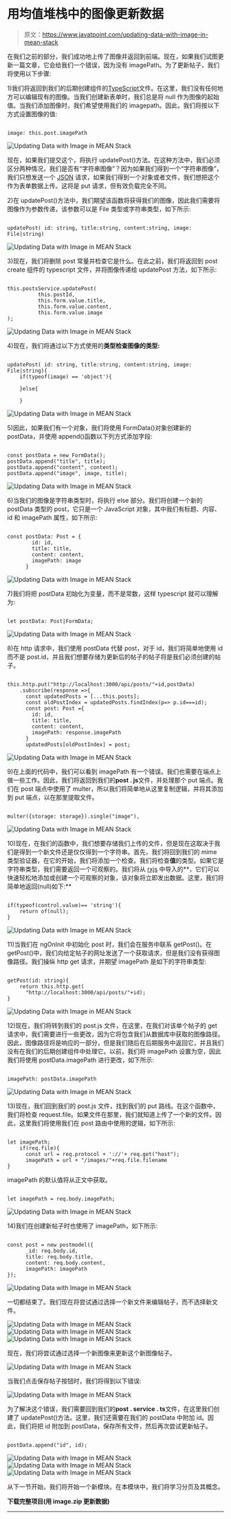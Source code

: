 # 用均值堆栈中的图像更新数据

> 原文：<https://www.javatpoint.com/updating-data-with-image-in-mean-stack>

在我们之前的部分，我们成功地上传了图像并返回到前端。现在，如果我们试图更新一篇文章，它会给我们一个错误，因为没有 imagePath。为了更新帖子，我们将使用以下步骤:

1)我们将返回到我们的后期创建组件的[TypeScript](https://www.javatpoint.com/typescript-tutorial)文件。在这里，我们没有任何地方可以编辑现有的图像。当我们创建新表单时，我们总是将 null 作为图像的起始值。当我们添加图像时，我们希望使用我们的 imagepath。因此，我们将按以下方式设置图像的值:

```

image: this.post.imagePath

```

![Updating Data with Image in MEAN Stack](img/8c75f8527ee0b7ea098de1222288d646.png)

现在，如果我们提交这个，将执行 updatePost()方法。在这种方法中，我们必须区分两种情况，我们是否有“字符串图像”？因为如果我们得到一个“字符串图像”，我们只想发送一个 [JSON](https://www.javatpoint.com/json-tutorial) 请求，如果我们得到一个对象或者文件，我们想把这个作为表单数据上传。这将是 put 请求，但有效负载完全不同。

2)在 updatePost()方法中，我们期望该函数将获得我们的图像，因此我们需要将图像作为参数传递，该参数可以是 File 类型或字符串类型，如下所示:

```

updatePost( id: string, title:string, content:string, image: File|string)

```

![Updating Data with Image in MEAN Stack](img/3d17e654d40639605823f23150862ab8.png)

3)现在，我们将删除 post 常量并检查它是什么。在此之前，我们将返回到 post create 组件的 typescript 文件，并将图像传递给 updatePost 方法，如下所示:

```

this.postsService.updatePost(
          this.postId,
          this.form.value.title,
          this.form.value.content,
          this.form.value.image
);

```

![Updating Data with Image in MEAN Stack](img/977e47a7b96916833f0f61253d71065b.png)

4)现在，我们将通过以下方式使用的**类型检查图像的类型:**

```

updatePost( id: string, title:string, content:string, image: File|string){
    if(typeof(image) == 'object'){

    }else{

    }

```

![Updating Data with Image in MEAN Stack](img/20de380aa78b43af435f76b208a51de7.png)

5)因此，如果我们有一个对象，我们将使用 FormData()对象创建新的 postData，并使用 append()函数以下列方式添加字段:

```

const postData = new FormData();
postData.append("title", title);
postData.append("content", content);
postData.append("image", image, title);

```

![Updating Data with Image in MEAN Stack](img/71ea96620db0054e04313c5c7860ecda.png)

6)当我们的图像是字符串类型时，将执行 else 部分。我们将创建一个新的 postData 类型的 post，它只是一个 JavaScript 对象，其中我们有标题、内容、id 和 imagePath 属性，如下所示:

```

const postData: Post = {
        id: id,
        title: title,
        content: content,
        imagePath: image
      }

```

![Updating Data with Image in MEAN Stack](img/e673c361e184db4fedcbc0003d590ca1.png)

7)我们将把 postData 初始化为变量，而不是常数，这样 typescript 就可以理解为:

```

let postData: Post|FormData;

```

![Updating Data with Image in MEAN Stack](img/3f66cd3ac301f2118cd4fcc4e9b9f25b.png)

8)在 http 请求中，我们使用 postData 代替 post，对于 id，我们将简单地使用 id 而不是 post.id，并且我们想要存储为更新后的帖子的帖子将是我们必须创建的帖子。

```

this.http.put("http://localhost:3000/api/posts/"+id,postData)
    .subscribe(response =>{
      const updatedPosts = [...this.posts];
      const oldPostIndex = updatedPosts.findIndex(p=> p.id===id);
      const post: Post ={
        id: id,
        title: title,
        content: content,
        imagePath: response.imagePath
      }
      updatedPosts[oldPostIndex] = post;

```

![Updating Data with Image in MEAN Stack](img/8375fcb166f81130c6a40bc76d34660c.png)

9)在上面的代码中，我们可以看到 imagePath 有一个错误。我们也需要在端点上做一些工作。因此，我们将返回到我们的**post . js**文件，并处理那个 put 端点。我们在 post 端点中使用了 multer，所以我们将简单地从这里复制逻辑，并将其添加到 put 端点，以在那里提取文件。

```

multer({storage: storage}).single("image"),

```

![Updating Data with Image in MEAN Stack](img/2657c2200c76648ebad8fc98ba4aaf46.png)

10)现在，在我们的函数中，我们想要存储我们上传的文件，但是现在这取决于我们是得到一个新文件还是仅仅得到一个字符串。首先，我们将回到我们的 mime 类型验证器，在它的开始，我们将添加一个检查。我们将检查**值**的类型。如果它是字符串类型，我们需要返回一个可观察的。我们将从 [rxjs](https://www.javatpoint.com/rxjs) 中导入的**，它们可以快速轻松地添加或创建一个可观察的对象，该对象将立即发出数据。这里，我们将简单地返回(null)如下:**

```

if(typeof(control.value)== 'string'){
    return of(null);
}

```

![Updating Data with Image in MEAN Stack](img/6022ac4715aa31f7274df2a4806442b7.png)

11)当我们在 ngOnInit 中初始化 post 时，我们会在服务中联系 getPost()。在 getPost()中，我们向给定帖子的网址发送了一个获取请求，但是我们没有获得图像路径。我们操纵 http get 请求，并期望 imagePath 是如下的字符串类型:

```

getPost(id: string){
    return this.http.get(
      "http://localhost:3000/api/posts/"+id);
}

```

![Updating Data with Image in MEAN Stack](img/de87b9100e330f4a34b499b2e521530a.png)

12)现在，我们将转到我们的 post.js 文件，在这里，在我们对该单个帖子的 get 请求中，我们需要进行一些更改，因为它将包含我们从数据库中获取的图像路径。因此，图像路径将是响应的一部分，但是我们随后在后期服务中返回它，并且我们没有在我们的后期创建组件中处理它。以前，我们将 imagePath 设置为空，因此我们将使用 postData.imagePath 进行更改，如下所示:

```

imagePath: postData.imagePath

```

![Updating Data with Image in MEAN Stack](img/30cab644c991002738ec8d9bb213566d.png)

13)现在，我们回到我们的 post.js 文件，找到我们的 put 路线。在这个函数中，我们将检查 request.file。如果文件在那里，我们就知道上传了一个新的文件。因此，这里我们将使用我们在 post 路由中使用的逻辑，如下所示:

```

let imagePath;
    if(req.file){
      const url = req.protocol + '://'+ req.get("host");
      imagePath = url + "/images/"+req.file.filename
}

```

imagePath 的默认值将从正文中获取。

```

let imagePath = req.body.imagePath;

```

![Updating Data with Image in MEAN Stack](img/dc344c7786fdb6e49ef9e7714fb110d1.png)

14)我们在创建新帖子时也使用了 imagePath，如下所示:

```

const post = new postmodel({
      _id: req.body.id,
      title: req.body.title,
      content: req.body.content,
      imagePath: imagePath
});

```

![Updating Data with Image in MEAN Stack](img/95abb247778febd047ecaf2c09aa3b2a.png)

一切都结束了。我们现在将尝试通过选择一个新文件来编辑帖子，而不选择新文件。

![Updating Data with Image in MEAN Stack](img/7ff3fed2c4d6c5d67c057c46dbf84c83.png)
![Updating Data with Image in MEAN Stack](img/8dd660366fb217759cd131a388abb516.png)
![Updating Data with Image in MEAN Stack](img/98a83181aa76e9895a10b49ca9b6d707.png)

现在，我们将尝试通过选择一个新图像来更新这个新图像帖子。

![Updating Data with Image in MEAN Stack](img/778d44b9b805535d462bfb33781c2512.png)

当我们点击保存帖子按钮时，我们将得到以下错误:

![Updating Data with Image in MEAN Stack](img/66f7af02758a19d8e426dadf160dae9f.png)

为了解决这个错误，我们需要回到我们的**post . service . ts**文件，在这里我们创建了 updatePost()方法。这里，我们还需要在我们的 postData 中附加 id。因此，我们将把 id 附加到 postData，保存所有文件，然后再次尝试更新帖子。

```

postData.append("id", id);

```

![Updating Data with Image in MEAN Stack](img/7d15557e77ae0a5d32d50a0b92e450ba.png)
![Updating Data with Image in MEAN Stack](img/9a7bfd1e744381cce86e839c86347d7e.png)
![Updating Data with Image in MEAN Stack](img/221c9cb0f65bd4e9784f9f8a65a11743.png)

从下一节开始，我们将开始一个新模块。在本模块中，我们将学习分页及其概念。

**下载完整项目(用 image.zip 更新数据)**

* * *